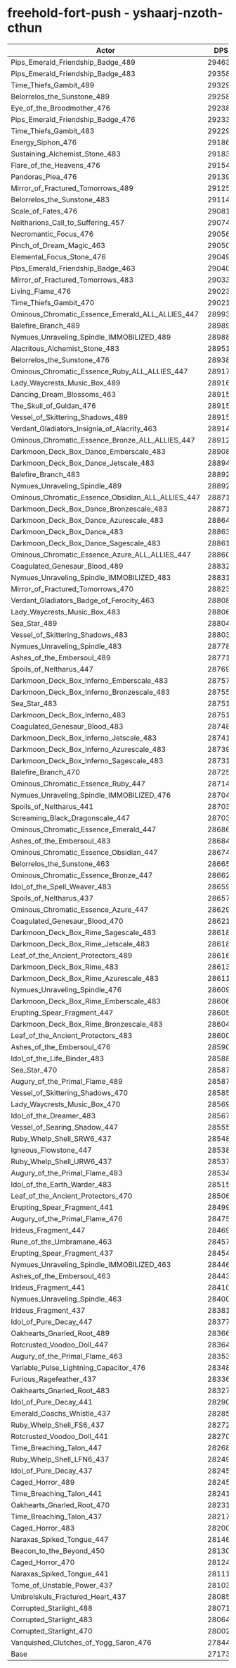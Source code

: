 # freehold-fort-push - yshaarj-nzoth-cthun
| Actor | DPS | Increase |
|---|:---:|:---:|
|Pips_Emerald_Friendship_Badge_489|294633|8.43%|
|Pips_Emerald_Friendship_Badge_483|293581|8.04%|
|Time_Thiefs_Gambit_489|293295|7.93%|
|Belorrelos_the_Sunstone_489|292585|7.67%|
|Eye_of_the_Broodmother_476|292381|7.60%|
|Pips_Emerald_Friendship_Badge_476|292335|7.58%|
|Time_Thiefs_Gambit_483|292291|7.57%|
|Energy_Siphon_476|291862|7.41%|
|Sustaining_Alchemist_Stone_483|291834|7.40%|
|Flare_of_the_Heavens_476|291544|7.29%|
|Pandoras_Plea_476|291396|7.24%|
|Mirror_of_Fractured_Tomorrows_489|291258|7.19%|
|Belorrelos_the_Sunstone_483|291148|7.14%|
|Scale_of_Fates_476|290810|7.02%|
|Neltharions_Call_to_Suffering_457|290746|7.00%|
|Necromantic_Focus_476|290568|6.93%|
|Pinch_of_Dream_Magic_463|290506|6.91%|
|Elemental_Focus_Stone_476|290490|6.90%|
|Pips_Emerald_Friendship_Badge_463|290401|6.87%|
|Mirror_of_Fractured_Tomorrows_483|290334|6.85%|
|Living_Flame_476|290233|6.81%|
|Time_Thiefs_Gambit_470|290214|6.80%|
|Ominous_Chromatic_Essence_Emerald_ALL_ALLIES_447|289931|6.70%|
|Balefire_Branch_489|289891|6.68%|
|Nymues_Unraveling_Spindle_IMMOBILIZED_489|289887|6.68%|
|Alacritous_Alchemist_Stone_483|289513|6.54%|
|Belorrelos_the_Sunstone_476|289389|6.50%|
|Ominous_Chromatic_Essence_Ruby_ALL_ALLIES_447|289179|6.42%|
|Lady_Waycrests_Music_Box_489|289164|6.41%|
|Dancing_Dream_Blossoms_463|289153|6.41%|
|The_Skull_of_Guldan_476|289153|6.41%|
|Vessel_of_Skittering_Shadows_489|289150|6.41%|
|Verdant_Gladiators_Insignia_of_Alacrity_463|289142|6.41%|
|Ominous_Chromatic_Essence_Bronze_ALL_ALLIES_447|289126|6.40%|
|Darkmoon_Deck_Box_Dance_Emberscale_483|289089|6.39%|
|Darkmoon_Deck_Box_Dance_Jetscale_483|288948|6.34%|
|Balefire_Branch_483|288923|6.33%|
|Nymues_Unraveling_Spindle_489|288920|6.32%|
|Ominous_Chromatic_Essence_Obsidian_ALL_ALLIES_447|288717|6.25%|
|Darkmoon_Deck_Box_Dance_Bronzescale_483|288716|6.25%|
|Darkmoon_Deck_Box_Dance_Azurescale_483|288645|6.22%|
|Darkmoon_Deck_Box_Dance_483|288639|6.22%|
|Darkmoon_Deck_Box_Dance_Sagescale_483|288618|6.21%|
|Ominous_Chromatic_Essence_Azure_ALL_ALLIES_447|288606|6.21%|
|Coagulated_Genesaur_Blood_489|288320|6.10%|
|Nymues_Unraveling_Spindle_IMMOBILIZED_483|288315|6.10%|
|Mirror_of_Fractured_Tomorrows_470|288231|6.07%|
|Verdant_Gladiators_Badge_of_Ferocity_463|288088|6.02%|
|Lady_Waycrests_Music_Box_483|288065|6.01%|
|Sea_Star_489|288044|6.00%|
|Vessel_of_Skittering_Shadows_483|288030|6.00%|
|Nymues_Unraveling_Spindle_483|287784|5.91%|
|Ashes_of_the_Embersoul_489|287712|5.88%|
|Spoils_of_Neltharus_447|287696|5.87%|
|Darkmoon_Deck_Box_Inferno_Emberscale_483|287575|5.83%|
|Darkmoon_Deck_Box_Inferno_Bronzescale_483|287550|5.82%|
|Sea_Star_483|287516|5.81%|
|Darkmoon_Deck_Box_Inferno_483|287511|5.81%|
|Coagulated_Genesaur_Blood_483|287489|5.80%|
|Darkmoon_Deck_Box_Inferno_Jetscale_483|287412|5.77%|
|Darkmoon_Deck_Box_Inferno_Azurescale_483|287398|5.76%|
|Darkmoon_Deck_Box_Inferno_Sagescale_483|287311|5.73%|
|Balefire_Branch_470|287255|5.71%|
|Ominous_Chromatic_Essence_Ruby_447|287141|5.67%|
|Nymues_Unraveling_Spindle_IMMOBILIZED_476|287047|5.64%|
|Spoils_of_Neltharus_441|287036|5.63%|
|Screaming_Black_Dragonscale_447|287030|5.63%|
|Ominous_Chromatic_Essence_Emerald_447|286860|5.57%|
|Ashes_of_the_Embersoul_483|286843|5.56%|
|Ominous_Chromatic_Essence_Obsidian_447|286742|5.52%|
|Belorrelos_the_Sunstone_463|286652|5.49%|
|Ominous_Chromatic_Essence_Bronze_447|286622|5.48%|
|Idol_of_the_Spell_Weaver_483|286592|5.47%|
|Spoils_of_Neltharus_437|286576|5.46%|
|Ominous_Chromatic_Essence_Azure_447|286290|5.36%|
|Coagulated_Genesaur_Blood_470|286216|5.33%|
|Darkmoon_Deck_Box_Rime_Sagescale_483|286183|5.32%|
|Darkmoon_Deck_Box_Rime_Jetscale_483|286180|5.32%|
|Leaf_of_the_Ancient_Protectors_489|286160|5.31%|
|Darkmoon_Deck_Box_Rime_483|286137|5.30%|
|Darkmoon_Deck_Box_Rime_Azurescale_483|286114|5.29%|
|Nymues_Unraveling_Spindle_476|286091|5.28%|
|Darkmoon_Deck_Box_Rime_Emberscale_483|286063|5.27%|
|Erupting_Spear_Fragment_447|286054|5.27%|
|Darkmoon_Deck_Box_Rime_Bronzescale_483|286049|5.27%|
|Leaf_of_the_Ancient_Protectors_483|286003|5.25%|
|Ashes_of_the_Embersoul_476|285900|5.21%|
|Idol_of_the_Life_Binder_483|285888|5.21%|
|Sea_Star_470|285874|5.20%|
|Augury_of_the_Primal_Flame_489|285874|5.20%|
|Vessel_of_Skittering_Shadows_470|285850|5.19%|
|Lady_Waycrests_Music_Box_470|285696|5.14%|
|Idol_of_the_Dreamer_483|285673|5.13%|
|Vessel_of_Searing_Shadow_447|285554|5.09%|
|Ruby_Whelp_Shell_SRW6_437|285485|5.06%|
|Igneous_Flowstone_447|285381|5.02%|
|Ruby_Whelp_Shell_URW6_437|285372|5.02%|
|Augury_of_the_Primal_Flame_483|285349|5.01%|
|Idol_of_the_Earth_Warder_483|285152|4.94%|
|Leaf_of_the_Ancient_Protectors_470|285068|4.91%|
|Erupting_Spear_Fragment_441|284995|4.88%|
|Augury_of_the_Primal_Flame_476|284755|4.79%|
|Irideus_Fragment_447|284696|4.77%|
|Rune_of_the_Umbramane_463|284573|4.72%|
|Erupting_Spear_Fragment_437|284549|4.72%|
|Nymues_Unraveling_Spindle_IMMOBILIZED_463|284461|4.68%|
|Ashes_of_the_Embersoul_463|284431|4.67%|
|Irideus_Fragment_441|284104|4.55%|
|Nymues_Unraveling_Spindle_463|284003|4.52%|
|Irideus_Fragment_437|283817|4.45%|
|Idol_of_Pure_Decay_447|283776|4.43%|
|Oakhearts_Gnarled_Root_489|283663|4.39%|
|Rotcrusted_Voodoo_Doll_447|283643|4.38%|
|Augury_of_the_Primal_Flame_463|283530|4.34%|
|Variable_Pulse_Lightning_Capacitor_476|283486|4.32%|
|Furious_Ragefeather_437|283364|4.28%|
|Oakhearts_Gnarled_Root_483|283279|4.25%|
|Idol_of_Pure_Decay_441|282906|4.11%|
|Emerald_Coachs_Whistle_437|282852|4.09%|
|Ruby_Whelp_Shell_FS6_437|282728|4.05%|
|Rotcrusted_Voodoo_Doll_441|282709|4.04%|
|Time_Breaching_Talon_447|282684|4.03%|
|Ruby_Whelp_Shell_LFN6_437|282493|3.96%|
|Idol_of_Pure_Decay_437|282458|3.95%|
|Caged_Horror_489|282452|3.94%|
|Time_Breaching_Talon_441|282413|3.93%|
|Oakhearts_Gnarled_Root_470|282314|3.89%|
|Time_Breaching_Talon_437|282171|3.84%|
|Caged_Horror_483|282000|3.78%|
|Naraxas_Spiked_Tongue_447|281469|3.58%|
|Beacon_to_the_Beyond_450|281304|3.52%|
|Caged_Horror_470|281249|3.50%|
|Naraxas_Spiked_Tongue_441|281110|3.45%|
|Tome_of_Unstable_Power_437|281030|3.42%|
|Umbrelskuls_Fractured_Heart_437|280856|3.36%|
|Corrupted_Starlight_488|280714|3.30%|
|Corrupted_Starlight_483|280646|3.28%|
|Corrupted_Starlight_470|280020|3.05%|
|Vanquished_Clutches_of_Yogg_Saron_476|278445|2.47%|
|Base|271734|0.00%|
